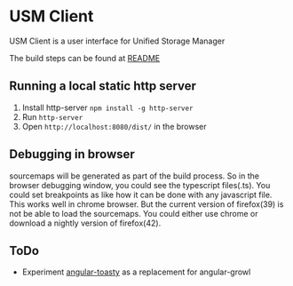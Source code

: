 # USM Client
USM Client is a user interface for Unified Storage Manager

The build steps can be found at [README](./README.md)

## Running a local static http server
1. Install http-server `npm install -g http-server`
2. Run `http-server`
3. Open `http://localhost:8080/dist/` in the browser

## Debugging in browser
sourcemaps will be generated as part of the build process. So in the browser debugging window, you could see the typescript files(.ts). 
You could set breakpoints as like how it can be done with any javascript file. This works well in chrome browser. But the current version 
of firefox(39) is not be able to load the sourcemaps. You could either use chrome or download a nightly version of firefox(42).

## ToDo
* Experiment [angular-toasty](http://invertase.github.io/angular-toasty/example/) as a replacement for angular-growl
